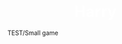 # Harry
TEST/Small game
<!DOCTYPE html>
<html lang="zh-CN">
<head>
    <meta charset="UTF-8">
    <meta name="viewport" content="width=device-width, initial-scale=1.0">
    <title>技能五子棋演示</title>
    <style>
        * {
            margin: 0;
            padding: 0;
            box-sizing: border-box;
        }

        body {
            font-family: 'Arial', sans-serif;
            background: linear-gradient(135deg, #667eea 0%, #764ba2 100%);
            min-height: 100vh;
            display: flex;
            flex-direction: column;
            align-items: center;
            padding: 20px;
        }

        .container {
            width: 100%;
            max-width: 800px;
            background: rgba(255, 255, 255, 0.1);
            border-radius: 20px;
            padding: 20px;
            backdrop-filter: blur(10px);
            box-shadow: 0 8px 32px rgba(0, 0, 0, 0.1);
        }

        h1 {
            text-align: center;
            color: white;
            margin-bottom: 20px;
            font-size: 2.5em;
        }

        /* 石头剪子布界面 */
        .rps-container {
            display: flex;
            flex-direction: column;
            align-items: center;
            justify-content: center;
            background: rgba(255, 255, 255, 0.2);
            border-radius: 15px;
            padding: 30px;
            margin-bottom: 20px;
        }

        .rps-title {
            font-size: 1.8em;
            color: white;
            margin-bottom: 20px;
            font-weight: bold;
        }

        .rps-choices {
            display: flex;
            gap: 20px;
        }

        .rps-btn {
            width: 100px;
            height: 100px;
            border-radius: 50%;
            background: rgba(255, 255, 255, 0.9);
            border: none;
            font-size: 1.2em;
            font-weight: bold;
            cursor: pointer;
            box-shadow: 0 4px 15px rgba(0,0,0,0.2);
            transition: all 0.3s ease;
        }

        .rps-btn:hover {
            transform: scale(1.1);
            box-shadow: 0 6px 20px rgba(0,0,0,0.3);
        }

        /* 石头剪子布结果显示 */
        .rps-result {
            display: flex;
            flex-direction: column;
            align-items: center;
            justify-content: center;
            background: rgba(255, 255, 255, 0.2);
            border-radius: 15px;
            padding: 30px;
            margin-bottom: 20px;
            color: white;
            font-size: 1.5em;
        }

        .result-text {
            font-size: 2em;
            font-weight: bold;
            margin-top: 10px;
            color: #ffeb3b;
        }

        /* 游戏界面 */
        .game-header {
            display: flex;
            justify-content: space-between;
            align-items: center;
            margin-bottom: 20px;
            padding: 0 20px;
        }

        .current-player {
            color: white;
            font-size: 1.5em;
            font-weight: bold;
        }

        .game-btn {
            background: rgba(255, 255, 255, 0.2);
            border: 1px solid white;
            color: white;
            padding: 10px 20px;
            border-radius: 10px;
            font-size: 1em;
            cursor: pointer;
            transition: all 0.3s ease;
        }

        .game-btn:hover {
            background: rgba(255, 255, 255, 0.3);
        }

        /* 技能栏 */
        .skills-container {
            display: flex;
            justify-content: space-around;
            margin-bottom: 20px;
            flex-wrap: wrap;
        }

        .skill-item {
            display: flex;
            flex-direction: column;
            align-items: center;
            margin: 10px;
        }

        .skill-btn {
            position: relative;
            width: 80px;
            height: 80px;
            border-radius: 50%;
            background: rgba(255, 255, 255, 0.9);
            border: none;
            display: flex;
            flex-direction: column;
            align-items: center;
            justify-content: center;
            box-shadow: 0 4px 15px rgba(0,0,0,0.2);
            cursor: pointer;
            transition: all 0.3s ease;
        }

        .skill-btn:hover:not(:disabled) {
            transform: scale(1.1);
            box-shadow: 0 6px 20px rgba(0,0,0,0.3);
        }

        .skill-btn:disabled {
            opacity: 0.5;
            cursor: not-allowed;
        }

        .skill-icon {
            font-size: 2em;
        }

        .skill-name {
            font-size: 0.8em;
            margin-top: 5px;
        }

        .skill-cooldown {
            position: absolute;
            top: -8px;
            right: -8px;
            background: #ff5722;
            color: white;
            border-radius: 50%;
            width: 28px;
            height: 28px;
            display: flex;
            align-items: center;
            justify-content: center;
            font-size: 1em;
            font-weight: bold;
        }

        .skill-desc {
            color: white;
            font-size: 0.9em;
            text-align: center;
            margin-top: 10px;
        }

        /* 棋盘 */
        .board-container {
            display: flex;
            flex-direction: column;
            align-items: center;
            background: #d8a767;
            padding: 20px;
            border-radius: 10px;
            box-shadow: 0 10px 30px rgba(0,0,0,0.3);
            margin-bottom: 20px;
        }

        .board-row {
            display: flex;
        }

        .board-cell {
            width: 30px;
            height: 30px;
            display: flex;
            align-items: center;
            justify-content: center;
            position: relative;
            cursor: pointer;
        }

        .board-cell::before {
            content: '';
            position: absolute;
            width: 100%;
            height: 1px;
            background: #000;
            transform: translateY(50%);
        }

        .board-cell::after {
            content: '';
            position: absolute;
            width: 1px;
            height: 100%;
            background: #000;
            transform: translateX(50%);
        }

        /* 棋子 */
        .piece {
            width: 24px;
            height: 24px;
            border-radius: 50%;
            z-index: 2;
            transition: all 0.2s ease;
        }

        .black-piece {
            background: #000;
            box-shadow: 0 2px 5px rgba(0,0,0,0.5);
        }

        .white-piece {
            background: #fff;
            box-shadow: 0 2px 5px rgba(0,0,0,0.5);
        }

        .last-move {
            box-shadow: 0 0 0 3px #ff5722;
        }

        /* 游戏结束 */
        .game-over {
            position: fixed;
            top: 0;
            left: 0;
            right: 0;
            bottom: 0;
            background: rgba(0, 0, 0, 0.8);
            display: flex;
            flex-direction: column;
            align-items: center;
            justify-content: center;
            z-index: 1000;
        }

        .winner-text {
            color: white;
            font-size: 3em;
            font-weight: bold;
            margin-bottom: 30px;
        }

        /* 隐藏元素 */
        .hidden {
            display: none;
        }

        /* 游戏规则 */
        .game-rules {
            background: rgba(255, 255, 255, 0.2);
            padding: 20px;
            border-radius: 15px;
            margin-top: 20px;
        }

        .rules-title {
            color: white;
            font-size: 1.5em;
            font-weight: bold;
            display: block;
            margin-bottom: 15px;
        }

        .rule-item {
            color: white;
            font-size: 1em;
            margin: 8px 0;
        }
    </style>
</head>
<body>
    <div class="container">
        <h1>技能五子棋演示</h1>
        
        <!-- 石头剪子布界面 -->
        <div id="rpsContainer" class="rps-container">
            <div class="rps-title">石头剪子布决定先手</div>
            <div class="rps-choices">
                <button class="rps-btn" data-choice="石头">石头</button>
                <button class="rps-btn" data-choice="剪刀">剪刀</button>
                <button class="rps-btn" data-choice="布">布</button>
            </div>
            
            <!-- AI对战选项 -->
            <div style="margin-top: 20px; color: white; display: none;">
                <label>
                    <input type="checkbox" id="aiToggle" style="margin-right: 10px;" checked>
                    启用AI对战
                </label>
                <div id="aiDifficulty" style="margin-top: 10px;">
                    <label>AI难度: </label>
                    <select id="difficultySelect" style="margin-left: 10px; padding: 5px; border-radius: 5px;">
                        <option value="0">简单</option>
                        <option value="1" selected>中等</option>
                        <option value="2">困难</option>
                    </select>
                </div>
            </div>
        </div>
        
        <!-- 石头剪子布结果显示 -->
        <div id="rpsResult" class="rps-result hidden">
            <div>你出: <span id="playerChoice"></span></div>
            <div>电脑出: <span id="computerChoice"></span></div>
            <div class="result-text" id="resultText"></div>
        </div>
        
        <!-- 游戏界面 -->
        <div id="gameBoard" class="hidden">
            <!-- 顶部信息栏 -->
            <div class="game-header">
                <div class="current-player">当前: <span id="currentPlayerText">黑子</span></div>
                <button class="game-btn" id="undoBtn">悔棋</button>
                <button class="game-btn" id="restartBtn">重新开始</button>
            </div>
            
            <!-- 技能栏 -->
            <div class="skills-container">
                <div class="skill-item">
                    <button class="skill-btn" id="skill0" data-index="0">
                        <div class="skill-icon">🌪️</div>
                        <div class="skill-name">飞沙走石</div>
                        <div class="skill-cooldown hidden" id="cooldown0">3</div>
                    </button>
                    <div class="skill-desc">移除对方1颗棋子 (冷却: 3回合)</div>
                </div>
                
                <div class="skill-item">
                    <button class="skill-btn" id="skill1" data-index="1">
                        <div class="skill-icon">💥</div>
                        <div class="skill-name">力拔山兮</div>
                        <div class="skill-cooldown hidden" id="cooldown1">5</div>
                    </button>
                    <div class="skill-desc">清除中心区域棋子 (冷却: 5回合)</div>
                </div>
                
                <div class="skill-item">
                    <button class="skill-btn" id="skill2" data-index="2">
                        <div class="skill-icon">🔄</div>
                        <div class="skill-name">东山再起</div>
                        <div class="skill-cooldown hidden" id="cooldown2">1</div>
                    </button>
                    <div class="skill-desc">恢复被清除的棋子 (冷却: 1回合)</div>
                </div>
            </div>
            
            <!-- 棋盘 -->
            <div class="board-container">
                <div id="board"></div>
            </div>
            
            <!-- 游戏结束提示 -->
            <div id="gameOver" class="game-over hidden">
                <div class="winner-text" id="winnerText">黑子获胜!</div>
                <button class="game-btn" id="playAgainBtn">再来一局</button>
                <button class="game-btn" id="homeBtn">返回首页</button>
            </div>
        </div>
        
        <!-- 游戏规则 -->
        <div class="game-rules">
            <div class="rules-title">游戏规则：</div>
            <div class="rule-item">1. 15×15标准棋盘，通过石头剪子布决定谁先开始</div>
            <div class="rule-item">2. 双方交替落子，率先在横、竖、斜向形成连续五子连线者获胜</div>
            <div class="rule-item">3. 三种特色技能：</div>
            <div class="rule-item">&nbsp;&nbsp;• 飞沙走石：移除对方1颗棋子（冷却3回合）</div>
            <div class="rule-item">&nbsp;&nbsp;• 力拔山兮：清除棋盘中央区域的所有棋子（冷却5回合）</div>
            <div class="rule-item">&nbsp;&nbsp;• 东山再起：回复被力拔山兮清除的棋子（冷却1回合）</div>
            <div class="rule-item">4. 操作说明：</div>
            <div class="rule-item">&nbsp;&nbsp;• 点击棋盘落子</div>
            <div class="rule-item">&nbsp;&nbsp;• 点击技能图标使用技能</div>
            <div class="rule-item">&nbsp;&nbsp;• 悔棋功能可撤销上一步操作</div>
        </div>
    </div>

    <script>
        // 游戏状态
        const gameState = {
            board: [],
            currentPlayer: 0, // 0: 黑子, 1: 白子
            gameStatus: 'waiting', // waiting, playing, ended
            winner: null,
            lastMove: null,
            moveHistory: [],
            removedPieces: [],
            skills: [
                { name: '飞沙走石', cooldown: 3, currentCooldown: 0 },
                { name: '力拔山兮', cooldown: 5, currentCooldown: 0 },
                { name: '东山再起', cooldown: 1, currentCooldown: 0 }
            ],
            // AI相关状态
            aiEnabled: true, // 是否启用AI
            aiPlayer: 1, // AI玩家(默认白子)
            aiDifficulty: 2 // AI难度级别 (0:简单, 1:中等, 2:困难)
        };

        // 初始化游戏
        function initGame() {
            // 初始化棋盘
            gameState.board = [];
            for (let i = 0; i < 15; i++) {
                const row = [];
                for (let j = 0; j < 15; j++) {
                    row.push(null);
                }
                gameState.board.push(row);
            }
            
            // 重置游戏状态
            gameState.currentPlayer = 0;
            gameState.gameStatus = 'waiting';
            gameState.winner = null;
            gameState.lastMove = null;
            gameState.moveHistory = [];
            gameState.removedPieces = [];
            gameState.skills = [
                { name: '飞沙走石', cooldown: 3, currentCooldown: 0 },
                { name: '力拔山兮', cooldown: 5, currentCooldown: 0 },
                { name: '东山再起', cooldown: 1, currentCooldown: 0 }
            ];
            
            // 更新UI
            renderBoard();
            updateUI();
            
            // 显示石头剪子布界面
            document.getElementById('rpsContainer').classList.remove('hidden');
            document.getElementById('rpsResult').classList.add('hidden');
            document.getElementById('gameBoard').classList.add('hidden');
            document.getElementById('gameOver').classList.add('hidden');
        }

        // 评估棋盘位置的价值
        function evaluatePosition(board, player) {
            let score = 0;
            const directions = [
                [0, 1],  // 水平
                [1, 0],  // 垂直
                [1, 1],  // 对角线
                [1, -1]  // 反对角线
            ];
            
            // 评估连续子的数量
            for (let i = 0; i < 15; i++) {
                for (let j = 0; j < 15; j++) {
                    if (board[i][j] !== null) {
                        const piecePlayer = board[i][j];
                        const multiplier = piecePlayer === player ? 1 : -1;
                        
                        for (let [dx, dy] of directions) {
                            let count = 1;
                            
                            // 正方向检查
                            for (let k = 1; k <= 4; k++) {
                                const newRow = i + dx * k;
                                const newCol = j + dy * k;
                                if (newRow >= 0 && newRow < 15 && newCol >= 0 && newCol < 15 && 
                                    board[newRow][newCol] === piecePlayer) {
                                    count++;
                                } else {
                                    break;
                                }
                            }
                            
                            // 反方向检查
                            for (let k = 1; k <= 4; k++) {
                                const newRow = i - dx * k;
                                const newCol = j - dy * k;
                                if (newRow >= 0 && newRow < 15 && newCol >= 0 && newCol < 15 && 
                                    board[newRow][newCol] === piecePlayer) {
                                    count++;
                                } else {
                                    break;
                                }
                            }
                            
                            // 根据连续子数量评分
                            if (count >= 5) {
                                score += multiplier * 10000;
                            } else if (count === 4) {
                                score += multiplier * 1000;
                            } else if (count === 3) {
                                score += multiplier * 100;
                            } else if (count === 2) {
                                score += multiplier * 10;
                            }
                        }
                    }
                }
            }
            
            return score;
        }

        // 计算最佳落子位置
        function calculateBestMove() {
            const player = gameState.currentPlayer;
            let bestScore = -Infinity;
            let bestMove = null;
            
            // 简单难度：随机选择
            if (gameState.aiDifficulty === 0) {
                const emptyCells = [];
                for (let i = 0; i < 15; i++) {
                    for (let j = 0; j < 15; j++) {
                        if (gameState.board[i][j] === null) {
                            emptyCells.push({ row: i, col: j });
                        }
                    }
                }
                
                if (emptyCells.length > 0) {
                    const randomIndex = Math.floor(Math.random() * emptyCells.length);
                    return emptyCells[randomIndex];
                }
                return null;
            }
            
            // 中等和困难难度：评估每个可能的位置
            for (let i = 0; i < 15; i++) {
                for (let j = 0; j < 15; j++) {
                    if (gameState.board[i][j] === null) {
                        // 临时落子
                        gameState.board[i][j] = player;
                        
                        // 评估位置
                        const score = evaluatePosition(gameState.board, player);
                        
                        // 撤销临时落子
                        gameState.board[i][j] = null;
                        
                        // 更新最佳位置
                        if (score > bestScore) {
                            bestScore = score;
                            bestMove = { row: i, col: j };
                        }
                    }
                }
            }
            
            return bestMove;
        }

        // AI使用技能策略
        function aiUseSkill() {
            // 简单难度：不使用技能
            if (gameState.aiDifficulty === 0) {
                return false;
            }
            
            // 中等难度：随机使用技能
            if (gameState.aiDifficulty === 1) {
                if (Math.random() < 0.3) { // 30%概率使用技能
                    const availableSkills = [];
                    for (let i = 0; i < 3; i++) {
                        if (gameState.skills[i].currentCooldown === 0) {
                            availableSkills.push(i);
                        }
                    }
                    
                    if (availableSkills.length > 0) {
                        const randomSkill = availableSkills[Math.floor(Math.random() * availableSkills.length)];
                        useSkill(randomSkill);
                        return true;
                    }
                }
                return false;
            }
            
            // 困难难度：智能使用技能
            if (gameState.aiDifficulty === 2) {
                // 检查是否能获胜
                for (let i = 0; i < 15; i++) {
                    for (let j = 0; j < 15; j++) {
                        if (gameState.board[i][j] === null) {
                            // 临时落子
                            gameState.board[i][j] = gameState.currentPlayer;
                            
                            // 检查是否获胜
                            if (checkWin(i, j, gameState.currentPlayer)) {
                                // 撤销临时落子
                                gameState.board[i][j] = null;
                                
                                // 如果能获胜，不使用技能，直接落子
                                return false;
                            }
                            
                            // 撤销临时落子
                            gameState.board[i][j] = null;
                        }
                    }
                }
                
                // 随机使用技能
                if (Math.random() < 0.5) { // 50%概率使用技能
                    const availableSkills = [];
                    for (let i = 0; i < 3; i++) {
                        if (gameState.skills[i].currentCooldown === 0) {
                            availableSkills.push(i);
                        }
                    }
                    
                    if (availableSkills.length > 0) {
                        const randomSkill = availableSkills[Math.floor(Math.random() * availableSkills.length)];
                        useSkill(randomSkill);
                        return true;
                    }
                }
                return false;
            }
            
            // 超级困难难度：更加激进和智能地使用技能
            if (gameState.aiDifficulty === 3) {
                // 检查是否能获胜
                for (let i = 0; i < 15; i++) {
                    for (let j = 0; j < 15; j++) {
                        if (gameState.board[i][j] === null) {
                            // 临时落子
                            gameState.board[i][j] = gameState.currentPlayer;
                            
                            // 检查是否获胜
                            if (checkWin(i, j, gameState.currentPlayer)) {
                                // 撤销临时落子
                                gameState.board[i][j] = null;
                                
                                // 如果能获胜，不使用技能，直接落子
                                return false;
                            }
                            
                            // 撤销临时落子
                            gameState.board[i][j] = null;
                        }
                    }
                }
                
                // 检查对手是否即将获胜，如果是则使用技能阻止
                const opponent = 1 - gameState.currentPlayer;
                for (let i = 0; i < 15; i++) {
                    for (let j = 0; j < 15; j++) {
                        if (gameState.board[i][j] === null) {
                            // 临时落子（对手）
                            gameState.board[i][j] = opponent;
                            
                            // 检查对手是否获胜
                            if (checkWin(i, j, opponent)) {
                                // 撤销临时落子
                                gameState.board[i][j] = null;
                                
                                // 使用飞沙走石技能移除对手的棋子
                                if (gameState.skills[0].currentCooldown === 0) {
                                    useSkill(0);
                                    return true;
                                }
                                
                                // 如果飞沙走石不可用，尝试其他技能
                                if (gameState.skills[1].currentCooldown === 0) {
                                    useSkill(1);
                                    return true;
                                }
                            }
                            
                            // 撤销临时落子
                            gameState.board[i][j] = null;
                        }
                    }
                }
                
                // 更高概率使用技能
                if (Math.random() < 0.7) { // 70%概率使用技能
                    const availableSkills = [];
                    for (let i = 0; i < 3; i++) {
                        if (gameState.skills[i].currentCooldown === 0) {
                            availableSkills.push(i);
                        }
                    }
                    
                    if (availableSkills.length > 0) {
                        // 优先使用更强大的技能
                        if (availableSkills.includes(1)) { // 力拔山兮
                            useSkill(1);
                            return true;
                        } else if (availableSkills.includes(0)) { // 飞沙走石
                            useSkill(0);
                            return true;
                        } else if (availableSkills.includes(2)) { // 东山再起
                            useSkill(2);
                            return true;
                        }
                        
                        // 如果没有特别优先的技能，随机选择
                        const randomSkill = availableSkills[Math.floor(Math.random() * availableSkills.length)];
                        useSkill(randomSkill);
                        return true;
                    }
                }
            }
            
            return false;
        }

        // AI执行移动
        function makeAIMove() {
            if (gameState.gameStatus !== 'playing') return;
            
            // 先尝试使用技能
            if (aiUseSkill()) {
                // 技能使用后更新UI
                renderBoard();
                updateUI();
                
                // 检查游戏是否结束
                if (gameState.gameStatus === 'ended') return;
                
                // 切换玩家
                gameState.currentPlayer = 1 - gameState.currentPlayer;
                
                // 减少技能冷却时间
                reduceCooldown();
                
                // 更新UI
                renderBoard();
                updateUI();
                
                // 如果轮到AI下棋，则继续
                if (gameState.aiEnabled && gameState.aiPlayer === gameState.currentPlayer) {
                    setTimeout(makeAIMove, 1000);
                }
                return;
            }
            
            // 计算最佳落子位置
            const move = calculateBestMove();
            
            if (move) {
                // 执行落子
                placePiece(move.row, move.col);
            }
        }

        // 渲染棋盘
        function renderBoard() {
            const boardElement = document.getElementById('board');
            boardElement.innerHTML = '';
            
            for (let i = 0; i < 15; i++) {
                const rowElement = document.createElement('div');
                rowElement.className = 'board-row';
                
                for (let j = 0; j < 15; j++) {
                    const cellElement = document.createElement('div');
                    cellElement.className = 'board-cell';
                    cellElement.dataset.row = i;
                    cellElement.dataset.col = j;
                    
                    // 添加棋子
                    if (gameState.board[i][j] !== null) {
                        const pieceElement = document.createElement('div');
                        pieceElement.className = `piece ${gameState.board[i][j] === 0 ? 'black-piece' : 'white-piece'} ${gameState.lastMove && gameState.lastMove.row === i && gameState.lastMove.col === j ? 'last-move' : ''}`;
                        cellElement.appendChild(pieceElement);
                    }
                    
                    cellElement.addEventListener('click', () => placePiece(i, j));
                    rowElement.appendChild(cellElement);
                }
                
                boardElement.appendChild(rowElement);
            }
        }

        // 更新UI
        function updateUI() {
            // 更新当前玩家显示
            document.getElementById('currentPlayerText').textContent = 
                gameState.currentPlayer === 0 ? '黑子' : '白子';
            
            // 更新技能冷却时间
            for (let i = 0; i < 3; i++) {
                const skill = gameState.skills[i];
                const cooldownElement = document.getElementById(`cooldown${i}`);
                const skillBtn = document.getElementById(`skill${i}`);
                
                if (skill.currentCooldown > 0) {
                    cooldownElement.textContent = skill.currentCooldown;
                    cooldownElement.classList.remove('hidden');
                    skillBtn.disabled = true;
                } else {
                    cooldownElement.classList.add('hidden');
                    skillBtn.disabled = false;
                }
            }
        }

        // 玩家选择石头剪子布
        function selectRPS(choice) {
            const choices = ['石头', '剪刀', '布'];
            const computerChoice = choices[Math.floor(Math.random() * 3)];
            
            // 显示结果
            document.getElementById('playerChoice').textContent = choice;
            document.getElementById('computerChoice').textContent = computerChoice;
            
            // 判断胜负
            let result = '';
            if (choice === computerChoice) {
                result = '平局';
            } else if (
                (choice === '石头' && computerChoice === '剪刀') ||
                (choice === '剪刀' && computerChoice === '布') ||
                (choice === '布' && computerChoice === '石头')
            ) {
                result = '你赢了，先手';
                gameState.currentPlayer = 0;
                // 如果启用AI，则AI为白子(后手)
                if (gameState.aiEnabled) {
                    gameState.aiPlayer = 1;
                }
            } else {
                result = '电脑赢了，后手';
                gameState.currentPlayer = 1;
                // 如果启用AI，则AI为黑子(先手)
                if (gameState.aiEnabled) {
                    gameState.aiPlayer = 0;
                }
            }
            
            document.getElementById('resultText').textContent = result;
            
            // 切换界面
            document.getElementById('rpsContainer').classList.add('hidden');
            document.getElementById('rpsResult').classList.remove('hidden');
            
            // 2秒后开始游戏
            setTimeout(() => {
                document.getElementById('rpsResult').classList.add('hidden');
                document.getElementById('gameBoard').classList.remove('hidden');
                gameState.gameStatus = 'playing';
                updateUI();
                
                // 如果启用AI且AI是先手，则让AI下第一步
                if (gameState.aiEnabled && gameState.aiPlayer === gameState.currentPlayer) {
                    setTimeout(makeAIMove, 1000);
                }
            }, 2000);
        }

        // 落子
        function placePiece(row, col) {
            if (gameState.gameStatus !== 'playing' || gameState.board[row][col] !== null) return;
            
            // 更新棋盘状态
            gameState.board[row][col] = gameState.currentPlayer;
            gameState.lastMove = { row, col };
            gameState.moveHistory.push({ row, col, player: gameState.currentPlayer });
            
            // 检查是否获胜
            if (checkWin(row, col, gameState.currentPlayer)) {
                endGame(gameState.currentPlayer);
                return;
            }
            
            // 切换玩家
            gameState.currentPlayer = 1 - gameState.currentPlayer;
            
            // 减少技能冷却时间
            reduceCooldown();
            
            // 更新UI
            renderBoard();
            updateUI();
            
            // 如果启用AI且轮到AI下棋，则让AI下棋
            if (gameState.aiEnabled && gameState.aiPlayer === gameState.currentPlayer) {
                setTimeout(makeAIMove, 1000);
            }
        }

        // 检查是否获胜
        function checkWin(row, col, player) {
            const directions = [
                [0, 1],  // 水平
                [1, 0],  // 垂直
                [1, 1],  // 对角线
                [1, -1]  // 反对角线
            ];
            
            for (let [dx, dy] of directions) {
                let count = 1; // 包含当前棋子
                
                // 正方向检查
                for (let i = 1; i <= 4; i++) {
                    const newRow = row + dx * i;
                    const newCol = col + dy * i;
                    if (newRow >= 0 && newRow < 15 && newCol >= 0 && newCol < 15 && 
                        gameState.board[newRow][newCol] === player) {
                        count++;
                    } else {
                        break;
                    }
                }
                
                // 反方向检查
                for (let i = 1; i <= 4; i++) {
                    const newRow = row - dx * i;
                    const newCol = col - dy * i;
                    if (newRow >= 0 && newRow < 15 && newCol >= 0 && newCol < 15 && 
                        gameState.board[newRow][newCol] === player) {
                        count++;
                    } else {
                        break;
                    }
                }
                
                if (count >= 5) return true;
            }
            
            return false;
        }

        // 结束游戏
        function endGame(winner) {
            gameState.gameStatus = 'ended';
            gameState.winner = winner;
            
            // 显示游戏结束界面
            document.getElementById('winnerText').textContent = 
                (winner === 0 ? '黑子' : '白子') + '获胜!';
            document.getElementById('gameOver').classList.remove('hidden');
        }

        // 使用技能
        function useSkill(index) {
            if (gameState.gameStatus !== 'playing') return;
            
            const skill = gameState.skills[index];
            
            // 检查冷却时间
            if (skill.currentCooldown > 0) {
                alert(`技能冷却中，还需${skill.currentCooldown}回合`);
                return;
            }
            
            switch(index) {
                case 0: // 飞沙走石
                    useFeisha();
                    break;
                case 1: // 力拔山兮
                    useLiba();
                    break;
                case 2: // 东山再起
                    useDongshan();
                    break;
            }
            
            // 设置冷却时间
            gameState.skills[index].currentCooldown = skill.cooldown;
            
            // 更新UI
            renderBoard();
            updateUI();
        }

        // 飞沙走石技能
        function useFeisha() {
            alert('飞沙走石：点击对方棋子移除');
            // 添加选择对方棋子的逻辑
            const boardElement = document.getElementById('board');
            boardElement.classList.add('selecting-target');
            
            // 为所有对手棋子添加点击事件
            document.querySelectorAll('.piece').forEach(piece => {
                const cell = piece.parentElement;
                const row = parseInt(cell.dataset.row);
                const col = parseInt(cell.dataset.col);
                const pieceType = piece.classList.contains('black-piece') ? 0 : 1;
                
                // 只能选择对手的棋子
                if (pieceType !== gameState.currentPlayer) {
                    piece.classList.add('targetable');
                    piece.addEventListener('click', function removeTarget() {
                        // 移除棋子
                        gameState.board[row][col] = null;
                        
                        // 更新UI
                        renderBoard();
                        updateUI();
                        
                        // 移除事件监听器和样式
                        piece.classList.remove('targetable');
                        piece.removeEventListener('click', removeTarget);
                        boardElement.classList.remove('selecting-target');
                    });
                }
            });
        }

        // 力拔山兮技能
        function useLiba() {
            // 定义中心区域(7x7)
            const centerStart = 4;
            const centerEnd = 10;
            
            for (let i = centerStart; i <= centerEnd; i++) {
                for (let j = centerStart; j <= centerEnd; j++) {
                    if (gameState.board[i][j] !== null) {
                        // 保存被移除的棋子
                        gameState.removedPieces.push({
                            row: i,
                            col: j,
                            piece: gameState.board[i][j]
                        });
                        
                        // 移除棋子
                        gameState.board[i][j] = null;
                    }
                }
            }
            
            alert('力拔山兮：已清除中心区域棋子');
        }

        // 东山再起技能
        function useDongshan() {
            if (gameState.removedPieces.length === 0) {
                alert('没有可恢复的棋子');
                return;
            }
            
            // 恢复最后移除的棋子
            const lastRemoved = gameState.removedPieces.pop();
            gameState.board[lastRemoved.row][lastRemoved.col] = lastRemoved.piece;
            
            alert('东山再起：已恢复1颗棋子');
        }

        // 减少技能冷却时间
        function reduceCooldown() {
            gameState.skills.forEach(skill => {
                if (skill.currentCooldown > 0) {
                    skill.currentCooldown--;
                }
            });
        }

        // 悔棋
        function undoMove() {
            if (gameState.moveHistory.length === 0 || gameState.gameStatus !== 'playing') return;
            
            const lastMove = gameState.moveHistory.pop();
            gameState.board[lastMove.row][lastMove.col] = null;
            gameState.currentPlayer = lastMove.player;
            gameState.lastMove = gameState.moveHistory.length > 0 ? 
                gameState.moveHistory[gameState.moveHistory.length - 1] : null;
            
            // 恢复技能冷却时间
            gameState.skills.forEach(skill => {
                if (skill.currentCooldown < skill.cooldown) {
                    skill.currentCooldown++;
                }
            });
            
            // 更新UI
            renderBoard();
            updateUI();
        }

        // 事件监听器
        document.addEventListener('DOMContentLoaded', () => {
            // 石头剪子布按钮
            document.querySelectorAll('.rps-btn').forEach(btn => {
                btn.addEventListener('click', () => {
                    selectRPS(btn.dataset.choice);
                });
            });
            
            // 技能按钮
            document.querySelectorAll('.skill-btn').forEach(btn => {
                btn.addEventListener('click', () => {
                    useSkill(parseInt(btn.dataset.index));
                });
            });
            
            // AI难度选择
            document.getElementById('difficultySelect').addEventListener('change', (e) => {
                gameState.aiDifficulty = parseInt(e.target.value);
            });
            
            // 其他按钮
            document.getElementById('undoBtn').addEventListener('click', undoMove);
            document.getElementById('restartBtn').addEventListener('click', initGame);
            document.getElementById('playAgainBtn').addEventListener('click', initGame);
            document.getElementById('homeBtn').addEventListener('click', () => {
                document.getElementById('gameOver').classList.add('hidden');
                document.getElementById('rpsContainer').classList.remove('hidden');
                initGame();
            });
            
            // 初始化游戏
            initGame();
        });
    </script>
</body>
</html>
